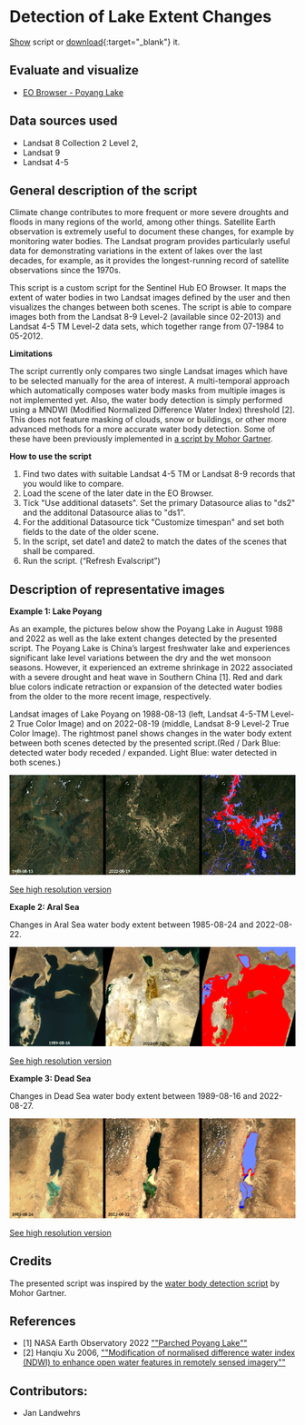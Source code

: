 # Detection of Lake Extent Changes
  
<a href="#" id='togglescript'>Show</a> script or [download](script.js){:target="_blank"} it.  
<div id='script_view' style="display:none">  
{% highlight javascript %}  
{% include_relative script.js %}  
{% endhighlight %}  
</div>  
  
## Evaluate and visualize  
 - [EO Browser - Poyang Lake](https://sentinelshare.page.link/rLrD) 

## Data sources used
- Landsat 8 Collection 2 Level 2, 
- Landsat 9
- Landsat 4-5 
  
## General description of the script  

Climate change contributes to more frequent or more severe droughts and floods in many regions of the world, among other things. Satellite Earth observation is extremely useful to document these changes, for example by monitoring water bodies. The Landsat program provides particularly useful data for demonstrating variations in the extent of lakes over the last decades, for example, as it provides the longest-running record of satellite observations since the 1970s.

This script is a custom script for the Sentinel Hub EO Browser. It maps the extent of water bodies in two Landsat images defined by the user and then visualizes the changes between both scenes. The script is able to compare images both from the Landsat 8-9 Level-2 (available since 02-2013) and Landsat 4-5 TM Level-2 data sets, which together range from 07-1984 to 05-2012.

**Limitations**

The script currently only compares two single Landsat images which have to be selected manually for the area of interest. A multi-temporal approach which automatically composes water body masks from multiple images is not implemented yet. Also, the water body detection is simply performed using a MNDWI (Modified Normalized Difference Water Index) threshold [2]. This does not feature masking of clouds, snow or buildings, or other more advanced methods for a more accurate water body detection. Some of these have been previously implemented in [a script by Mohor Gartner](https://github.com/sentinel-hub/custom-scripts/tree/master/sentinel-2/water_bodies_mapping-wbm).

**How to use the script**

 1. Find two dates with suitable Landsat 4-5 TM or Landsat 8-9 records that you would like to compare.
 2. Load the scene of the later date in the EO Browser.
 3. Tick "Use additional datasets". Set the primary Datasource alias to "ds2" and the additonal Datasource alias to "ds1". 
 4. For the additional Datasource tick "Customize timespan" and set both fields to the date of the older scene.
 5. In the script, set date1 and date2 to match the dates of the scenes that shall be compared.
 6. Run the script. (“Refresh Evalscript”)

## Description of representative images 

**Example 1: Lake Poyang**

As an example, the pictures below show the Poyang Lake in August 1988 and 2022 as well as the lake extent changes detected by the presented script. The Poyang Lake is China’s largest freshwater lake and experiences significant lake level variations between the dry and the wet monsoon seasons. However, it experienced an extreme shrinkage in 2022 associated with a severe drought and heat wave in Southern China [1]. Red and dark blue colors indicate retraction or expansion of the detected water bodies from the older to the more recent image, respectively. 

Landsat images of Lake Poyang on 1988-08-13 (left, Landsat 4-5-TM Level-2 True Color Image) and on 2022-08-19 (middle, Landsat 8-9 Level-2 True Color Image). 
The rightmost panel shows changes in the water body extent between both scenes detected by the presented script.(Red / Dark Blue: detected water body receded / expanded. Light Blue: water detected in both scenes.)
   
![Lake Poyang](fig/fig1.jpg)

[See high resolution version](https://github.com/JanLandwehrs/LakeExtentChangeDetection_SentinelHub-ScriptContest/blob/main/PoyangLake_1988-2022_LandsatImages.jpg)

**Exaple 2: Aral Sea**

Changes in Aral Sea water body extent between 1985-08-24 and 2022-08-22.

![image](fig/fig3.jpg)

[See high resolution version](https://github.com/JanLandwehrs/LakeExtentChangeDetection_SentinelHub-ScriptContest/blob/main/AralSea_1989-2022_LandsatImages.jpg)

**Example 3: Dead Sea**

Changes in Dead Sea water body extent between 1989-08-16 and 2022-08-27. 

![image](fig/fig2.jpg)

[See high resolution version](https://github.com/JanLandwehrs/LakeExtentChangeDetection_SentinelHub-ScriptContest/blob/main/DeadSea_1985-2022_LandsatImages.jpg)

## Credits

The presented script was inspired by the [water body detection script](https://github.com/sentinel-hub/custom-scripts/tree/master/sentinel-2/water_bodies_mapping-wbm) by Mohor Gartner.

## References

- [1] NASA Earth Observatory 2022 [""Parched Poyang Lake""](https://earthobservatory.nasa.gov/images/150285/parched-poyang-lake)
- [2] Hanqiu Xu 2006, [""Modification of normalised difference water index (NDWI) to enhance open water features in remotely sensed imagery""](https://doi.org/10.1080/01431160600589179)
  
## Contributors:  
- Jan Landwehrs
